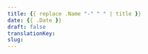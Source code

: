```yaml
---
title: {{ replace .Name "-" " " | title }}
date: {{ .Date }}
draft: false
translationKey:
slug:
---
```


